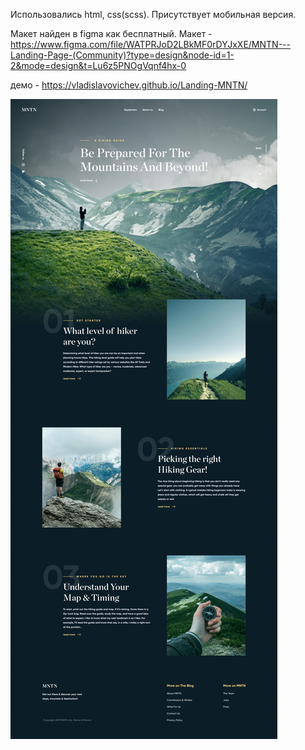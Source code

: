 Использовались html, css(scss).
Присутствует мобильная версия.

Макет найден в figma как бесплатный. 
Макет - https://www.figma.com/file/WATPRJoD2LBkMF0rDYJxXE/MNTN---Landing-Page-(Community)?type=design&node-id=1-2&mode=design&t=Lu6z5PNOgVqnf4hx-0

демо - https://vladislavovichev.github.io/Landing-MNTN/


![](https://github.com/Vladislavovichev/Landing-MNTN/blob/main/images/MNTN.jpg)